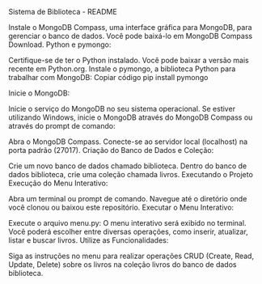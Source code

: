 Sistema de Biblioteca - README

Instale o MongoDB Compass, uma interface gráfica para MongoDB, para gerenciar o banco de dados. Você pode baixá-lo em MongoDB Compass Download.
Python e pymongo:

Certifique-se de ter o Python instalado. Você pode baixar a versão mais recente em Python.org.
Instale o pymongo, a biblioteca Python para trabalhar com MongoDB:
Copiar código
pip install pymongo

Inicie o MongoDB:

Inicie o serviço do MongoDB no seu sistema operacional. Se estiver utilizando Windows, inicie o MongoDB através do MongoDB Compass ou através do prompt de comando:

Abra o MongoDB Compass.
Conecte-se ao servidor local (localhost) na porta padrão (27017).
Criação do Banco de Dados e Coleção:

Crie um novo banco de dados chamado biblioteca.
Dentro do banco de dados biblioteca, crie uma coleção chamada livros.
Executando o Projeto
Execução do Menu Interativo:

Abra um terminal ou prompt de comando.
Navegue até o diretório onde você clonou ou baixou este repositório.
Executar o Menu Interativo:

Execute o arquivo menu.py:
O menu interativo será exibido no terminal. Você poderá escolher entre diversas operações, como inserir, atualizar, listar e buscar livros.
Utilize as Funcionalidades:

Siga as instruções no menu para realizar operações CRUD (Create, Read, Update, Delete) sobre os livros na coleção livros do banco de dados biblioteca.
